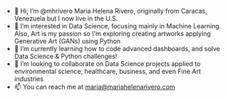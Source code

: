 - 👋 Hi, I’m @mhrivero Maria Helena Rivero, originally from Caracas, Venezuela but I now live in the U.S.
- 👀 I’m interested in Data Science, focusing mainly in Machine Learning. Also, Art is my passion so I'm exploring creating artworks applying Generative Art (GANs) using Python 
- 🌱 I’m currently learning how to code advanced dashboards, and solve Data Science & Python challenges!
- 💞️ I’m looking to collaborate on Data Science projects applied to environmental science, healthcare, business, and even Fine Art industries
- 📫 You can reach me at maria@mariahelenarivero.com

<!---
mhrivero/mhrivero is a ✨ special ✨ repository because its `README.md` (this file) appears on your GitHub profile.
You can click the Preview link to take a look at your changes.
--->
